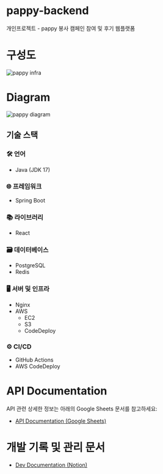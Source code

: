 # pappy-backend
개인프로젝트 - pappy
봉사 캠페인 참여 및 후기 웹플랫폼

# 구성도
![pappy infra](https://github.com/user-attachments/assets/85a06d48-58ba-4b4d-97b8-e7d45aa165e3)



# Diagram 
![pappy diagram](https://github.com/user-attachments/assets/339250d5-4d40-4d08-819b-90dc135011a8)

## 기술 스택

### 🛠️ 언어
- Java (JDK 17)

### 🌐 프레임워크
- Spring Boot

### 📚 라이브러리
- React

### 🗃️ 데이터베이스
- PostgreSQL
- Redis

### 🖥️ 서버 및 인프라
- Nginx
- AWS
    - EC2
    - S3
    - CodeDeploy

### ⚙️ CI/CD
- GitHub Actions
- AWS CodeDeploy

# API Documentation

API 관련 상세한 정보는 아래의 Google Sheets 문서를 참고하세요:

- [API Documentation (Google Sheets)](https://docs.google.com/spreadsheets/d/1_hFok928_HgFlFAQqNh2XMTB8H2Wp9du-uAcDRhAkY4/edit?usp=sharing)

# 개발 기록 및 관리 문서 

- [Dev Documentation (Notion)](https://boiling-barge-9f5.notion.site/1605b4390d98804cb2e5d5ea8adff484)
